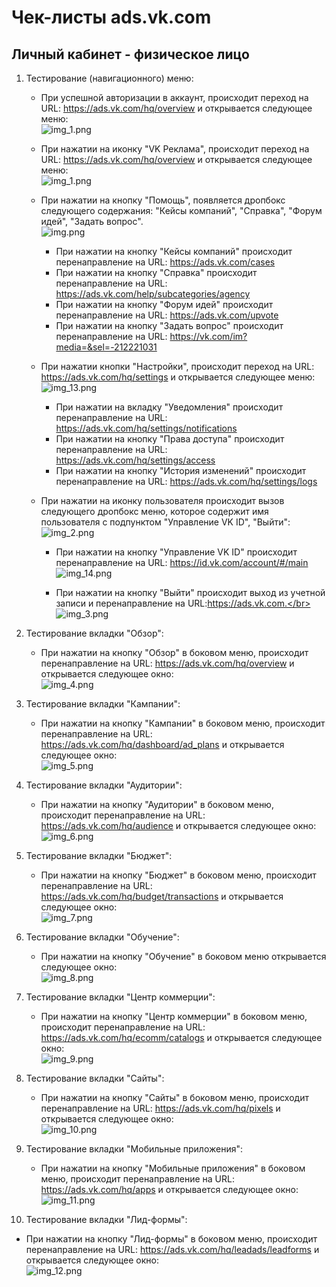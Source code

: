 # Чек-листы ads.vk.com

## Личный кабинет - физическое лицо

1. Тестирование (навигационного) меню:
   * При успешной авторизации в аккаунт, происходит переход на URL: https://ads.vk.com/hq/overview и открывается следующее меню:</br>
   ![img_1.png](image/img_1.png)

   * При нажатии на иконку "VK Реклама", происходит переход на URL: https://ads.vk.com/hq/overview и открывается следующее меню:</br>
   ![img_1.png](image/img_1.png)
   
   * При нажатии на кнопку "Помощь", появляется дропбокс следующего содержания: "Кейсы компаний", "Справка", "Форум идей", "Задать вопрос".</br>
   ![img.png](image/img.png)

     * При нажатии на кнопку "Кейсы компаний" происходит перенаправление на URL: https://ads.vk.com/cases
     * При нажатии на кнопку "Справка" происходит перенаправление на URL: https://ads.vk.com/help/subcategories/agency
     * При нажатии на кнопку "Форум идей" происходит перенаправление на URL: https://ads.vk.com/upvote
     * При нажатии на кнопку "Задать вопрос" происходит перенаправление на URL: https://vk.com/im?media=&sel=-212221031

   * При нажатии кнопки "Настройки", происходит переход на URL: https://ads.vk.com/hq/settings и открывается следующее меню:</br>
   ![img_13.png](image/img_13.png)

       * При нажатии на вкладку "Уведомления" происходит перенаправление на URL: https://ads.vk.com/hq/settings/notifications
       * При нажатии на кнопку "Права доступа" происходит перенаправление на URL: https://ads.vk.com/hq/settings/access
       * При нажатии на кнопку "История изменений" происходит перенаправление на URL: https://ads.vk.com/hq/settings/logs

   * При нажатии на иконку пользователя происходит вызов следующего дропбокс меню, которое содержит имя пользователя с подпунктом "Управление VK ID", "Выйти":</br>
   ![img_2.png](image/img_2.png)
 
     * При нажатии на кнопку "Управление VK ID" происходит перенаправление на URL: https://id.vk.com/account/#/main
     ![img_14.png](image/img_14.png)
     
     * При нажатии на кнопку "Выйти" происходит выход из учетной записи и перенаправление на URL:https://ads.vk.com.</br>
     ![img_3.png](image/img_3.png)

2. Тестирование вкладки "Обзор": 
   * При нажатии на кнопку "Обзор" в боковом меню, происходит перенаправление на URL: https://ads.vk.com/hq/overview и открывается следующее окно:</br>
   ![img_4.png](image/img_4.png)

3. Тестирование вкладки "Кампании":
   * При нажатии на кнопку "Кампании" в боковом меню, происходит перенаправление на URL: https://ads.vk.com/hq/dashboard/ad_plans и открывается следующее окно:</br>
   ![img_5.png](image/img_5.png)

4. Тестирование вкладки "Аудитории":
   * При нажатии на кнопку "Аудитории" в боковом меню, происходит перенаправление на URL: https://ads.vk.com/hq/audience и открывается следующее окно:</br>
     ![img_6.png](image/img_6.png)

5. Тестирование вкладки "Бюджет":
   * При нажатии на кнопку "Бюджет" в боковом меню, происходит перенаправление на URL: https://ads.vk.com/hq/budget/transactions и открывается следующее окно:</br>
     ![img_7.png](image/img_7.png)

6. Тестирование вкладки "Обучение":
   * При нажатии на кнопку "Обучение" в боковом меню открывается следующее окно:</br>
     ![img_8.png](image/img_8.png)

7. Тестирование вкладки "Центр коммерции":
   * При нажатии на кнопку "Центр коммерции" в боковом меню, происходит перенаправление на URL: https://ads.vk.com/hq/ecomm/catalogs и открывается следующее окно:</br>
     ![img_9.png](image/img_9.png)

8. Тестирование вкладки "Сайты":
   * При нажатии на кнопку "Сайты" в боковом меню, происходит перенаправление на URL: https://ads.vk.com/hq/pixels и открывается следующее окно:</br>
     ![img_10.png](image/img_10.png)

9. Тестирование вкладки "Мобильные приложения":
   * При нажатии на кнопку "Мобильные приложения" в боковом меню, происходит перенаправление на URL: https://ads.vk.com/hq/apps и открывается следующее окно:</br>
     ![img_11.png](image/img_11.png)

10. Тестирование вкладки "Лид-формы":
   * При нажатии на кнопку "Лид-формы" в боковом меню, происходит перенаправление на URL: https://ads.vk.com/hq/leadads/leadforms и открывается следующее окно:</br>
     ![img_12.png](image/img_12.png)